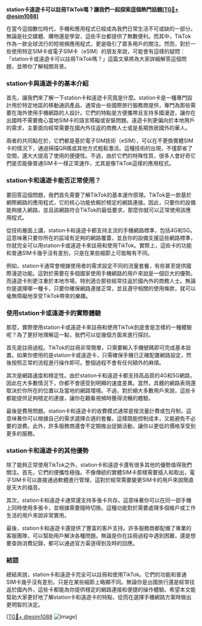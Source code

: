 **station卡遠遊卡可以註冊TikTok嗎？讓我們一起探索這個熱門話題[[TG💪+ @esim1088](https://t.me/s/esim1088)]**

在當今這個數位時代，手機和應用程式已經成為我們日常生活不可或缺的一部分。無論是社交媒體、購物還是學習，這些平台都提供了無數便利。而其中，TikTok作為一款全球流行的短視頻應用程式，更是吸引了眾多用戶的關注。然而，對於一些使用特定SIM卡或電子SIM卡（eSIM）的朋友來說，可能會有這樣的疑問：「station卡或遠遊卡可以註冊TikTok嗎？」這篇文章將為大家詳細解答這個問題，並帶你了解相關背景。

### station卡與遠遊卡的基本介紹

首先，讓我們來了解一下station卡和遠遊卡究竟是什麼。station卡是一種專門設計用於特定地區的移動通訊產品，通常由一些國際旅行服務商提供，專門為那些需要在海外使用手機網路的人設計。它們的特點是方便攜帶且支持多國漫遊，讓你在出國時不需要擔心當地SIM卡的語言障礙或安裝問題。遠遊卡則更偏向於本地用戶的需求，主要面向經常需要在國內外往返的商務人士或是長期旅居國外的華人。

兩者的共同點在於，它們都是基於電子SIM技術（eSIM），可以在不更換實體SIM卡的情況下，通過掃描QR碼或其他方式輕鬆激活。這種技術的出現，不僅節省了空間，還大大提高了使用的便捷性。不過，由於它們的特殊性質，很多人會好奇它們是否能像普通SIM卡一樣正常運作，尤其是像TikTok這樣的應用程式。

### station卡和遠遊卡能否正常使用？

要回答這個問題，我們首先需要了解TikTok的基本運作原理。TikTok是一款基於網際網路的應用程式，它的核心功能依賴於穩定的網路連接。因此，只要你的設備能夠接入網路，並且該網路符合TikTok的最低要求，那麼你就可以正常使用該應用程式。

從技術層面上講，station卡和遠遊卡都支持主流的手機網路標準，包括4G和5G。這意味著只要你所在的區域有足夠的網路覆蓋，並且你的設備支援這些網路標準，你就完全可以用station卡或遠遊卡來註冊和使用TikTok。實際上，這些卡的功能和普通SIM卡幾乎沒有差別，只是在某些細節上可能略有不同。

例如，station卡通常會根據使用者的需求設定不同的流量套餐，有些甚至提供國際漫遊功能。這對於需要在多個國家使用手機網路的用戶來說是一個巨大的優勢。而遠遊卡則更注重於本地市場，特別適合那些經常往返於國內外的商務人士。無論你是選擇哪一種卡，只要你確保網路連接正常，並且遵守相關的使用條款，就可以毫無障礙地享受TikTok帶來的樂趣。

### 使用station卡或遠遊卡的實際體驗

那麼，實際使用station卡或遠遊卡來註冊和使用TikTok到底會是怎樣的一種體驗呢？為了更好地理解這一點，我們可以從幾個方面來進行探討。

首先是註冊過程。TikTok的註冊非常簡單，只需要輸入手機號碼即可完成基本設置。如果你使用的是station卡或遠遊卡，只需確保手機已正確配置網路設定，然後按照正常的流程進行操作即可。整個過程不會有任何額外的麻煩。

其次是網路速度和穩定性。由於station卡和遠遊卡都支持高品質的4G和5G網路，因此在大多數情況下，你都不會感受到明顯的速度差異。當然，具體的網路表現還取決於你所在的位置以及當地的網路環境。不過，對於絕大多數用戶來說，這些卡都能提供足夠穩定的連接，讓你在觀看視頻時獲得流暢的體驗。

最後是費用問題。station卡和遠遊卡的收費模式通常是按流量計費或包月制，這意味著你可以根據自己的需求選擇合適的套餐。這樣既能控制成本，又能避免不必要的浪費。此外，許多服務商還會不定期推出促銷活動，讓你以更低的價格享受到更多的服務。

### station卡和遠遊卡的其他優勢

除了能夠正常使用TikTok之外，station卡和遠遊卡還有很多其他的優勢值得我們關注。首先，它們的便攜性極強。不像傳統的實體SIM卡那樣需要插入和取出，電子SIM卡可以直接通過軟體進行管理，這對於經常需要變更SIM卡的用戶來說簡直是天大的福音。

其次，station卡和遠遊卡通常還支持多張卡共存。這意味著你可以在同一部手機上同時使用多張卡，並根據需要隨時切換。這種功能對於需要處理多個帳戶或工作生活的用戶來說非常實用。

最後，station卡和遠遊卡還提供了豐富的客戶支持。許多服務商都配備了專業的客服團隊，可以幫助用戶解決各種問題。無論是你在註冊過程中遇到困難，還是想要查詢消費記錄，都可以通過官方渠道得到及時的回應。

### 結語

總結來說，station卡和遠遊卡完全可以註冊和使用TikTok。它們的功能和普通SIM卡幾乎沒有差別，只是在某些細節上略顯不同。無論你是出國旅行還是經常往返於國內外，這些卡都能為你提供穩定的網路連接和便捷的操作體驗。希望本文能幫助大家更好地了解station卡和遠遊卡的特點，從而在選擇手機網路方案時做出更明智的決定。

[[TG💪+ @esim1088](https://t.me/s/esim1088) ![Image](https://i.postimg.cc/4NQfJmqS/Snipaste-2025-05-13-00-14-12.png)]